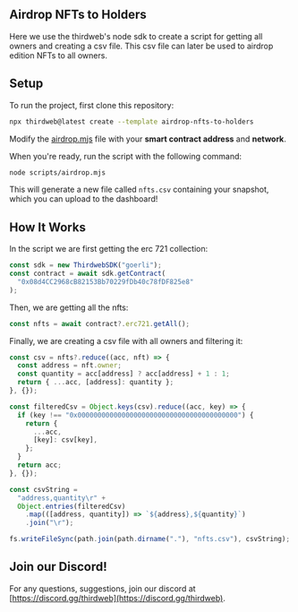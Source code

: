 ## Airdrop NFTs to Holders

Here we use the thirdweb's node sdk to create a script for getting all owners and creating a csv file. This csv file can later be used to airdrop edition NFTs to all owners.

## Setup

To run the project, first clone this repository:

```bash
npx thirdweb@latest create --template airdrop-nfts-to-holders
```

Modify the [airdrop.mjs](./scripts/airdrop.mjs) file with your **smart contract address** and **network**.

When you're ready, run the script with the following command:

```bash
node scripts/airdrop.mjs
```

This will generate a new file called `nfts.csv` containing your snapshot, which you can upload to the dashboard!

## How It Works

In the script we are first getting the erc 721 collection:

```js
const sdk = new ThirdwebSDK("goerli");
const contract = await sdk.getContract(
  "0x08d4CC2968cB82153Bb70229fDb40c78fDF825e8"
);
```

Then, we are getting all the nfts:

```js
const nfts = await contract?.erc721.getAll();
```

Finally, we are creating a csv file with all owners and filtering it:

```js
const csv = nfts?.reduce((acc, nft) => {
  const address = nft.owner;
  const quantity = acc[address] ? acc[address] + 1 : 1;
  return { ...acc, [address]: quantity };
}, {});

const filteredCsv = Object.keys(csv).reduce((acc, key) => {
  if (key !== "0x0000000000000000000000000000000000000000") {
    return {
      ...acc,
      [key]: csv[key],
    };
  }
  return acc;
}, {});

const csvString =
  "address,quantity\r" +
  Object.entries(filteredCsv)
    .map(([address, quantity]) => `${address},${quantity}`)
    .join("\r");

fs.writeFileSync(path.join(path.dirname("."), "nfts.csv"), csvString);
```

## Join our Discord!

For any questions, suggestions, join our discord at [https://discord.gg/thirdweb](https://discord.gg/thirdweb).
